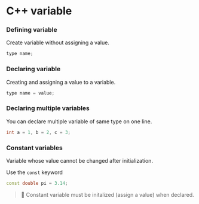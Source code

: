 # C++ variable

### Defining variable

Create variable without assigning a value.

```cpp
type name;
```
### Declaring variable

Creating and assigning a value to a variable.

```cpp
type name = value;
```

### Declaring multiple variables

You can declare multiple variable of same type on one line.

```cpp
int a = 1, b = 2, c = 3;
```

### Constant variables

Variable whose value cannot be changed after initialization.

Use the `const` keyword

```cpp
const double pi = 3.14;
```
> Constant variable must be initalized (assign a value) when declared.
